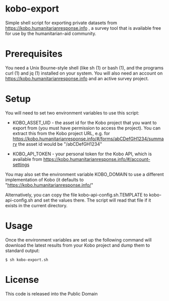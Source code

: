 kobo-export
===========

Simple shell script for exporting private datasets from https://kobo.humanitarianresponse.info , a survey tool that is available free for use by the humanitarian-aid community.

# Prerequisites

You need a Unix Bourne-style shell (like sh (1) or bash (1), and the programs curl (1) and jq (1) installed on your system. You will also need an account on https://kobo.humanitarianresponse.info and an active survey project. 

# Setup

You will need to set two environment variables to use this script:

* KOBO_ASSET_UID - the asset id for the Kobo project that you want to export from (you must have permission to access the project). You can extract this from the Kobo project URL, e.g. for https://kobo.humanitarianresponse.info/#/forms/abCDefGH1234/summary the asset id would be "/abCDefGH1234"

* KOBO_API_TOKEN - your personal token for the Kobo API, which is available from https://kobo.humanitarianresponse.info/#/account-settings
  
You may also set the environment variable KOBO_DOMAIN to use a different implementation of Kobo (it defaults to "https://kobo.humanitarianresponse.info/"

Alternatively, you can copy the file kobo-api-config.sh.TEMPLATE to kobo-api-config.sh and set the values there. The script will read that file if it exists in the current directory.

# Usage

Once the environment variables are set up the following command will download the latest results from your Kobo project and dump them to standard output:

    $ sh kobo-export.sh

# License

This code is released into the Public Domain
